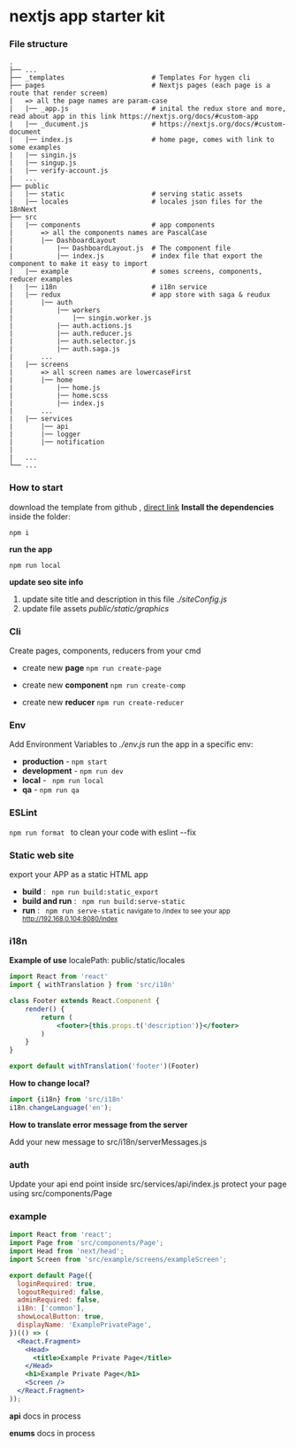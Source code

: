 # nextjs app starter kit

### File structure

```
.
├── ...
├── _templates        		  		# Templates For hygen cli
├── pages 					  		# Nextjs pages (each page is a route that render screem)
|   => all the page names are param-case
|   |── _app.js      		 		# inital the redux store and more, read about app in this link https://nextjs.org/docs/#custom-app              
|   |── _ducument.js 		 		# https://nextjs.org/docs/#custom-document
|   |── index.js      				# home page, comes with link to some examples
|   |── singin.js    		 
|   |── singup.js     	     
|   |── verify-account.js
|   ...
├── public
|   |── static						# serving static assets 
|   |── locales						# locales json files for the 18nNext 
├── src
|   |── components            	    # app components
|       => all the components names are PascalCase		
|   	|── DashboardLayout
|   		|── DashboardLayout.js  # The component file
|   		|── index.js			# index file that export the component to make it easy to import
|   |── example            	        # somes screens, components, reducer examples
|   |── i18n						# i18n service
|   |── redux						# app store with saga & reudux
|       |── auth
|			|── workers
|       		|── singin.worker.js
|       	|── auth.actions.js
|       	|── auth.reducer.js
|       	|── auth.selector.js
|       	|── auth.saga.js
|		...
|   |── screens
|       => all screen names are lowercaseFirst
|		|── home
|			|── home.js
|			|── home.scss
|			|── index.js
|		...
|   |── services
|		|── api
|		|── logger
|		|── notification
| 
|   ...
└── ...
```

### How to start
download the template from github , [direct link](https://github.com/doronnahum/nextjs-app-starterkit/archive/master.zip)
**Install the dependencies**
inside the folder:
```
npm i
```
**run the app**
```
npm run local
```
**update seo site info**

 1. update site title and description in this file *./siteConfig.js*
 2. update file assets *public/static/graphics*

### Cli
Create pages, components, reducers from your cmd

 - create new **page** 
 ```npm run create-page```
 
 - create new **component**
 ```npm run create-comp```
 
 - create new **reducer**
 ```npm run create-reducer```
 
### Env
Add Environment Variables to *./env.js*
run the app in a specific env:
- **production** - ``` npm start ```
- **development**  - ``` npm run dev ```
- **local** - ``` npm run local```
- **qa** - ``` npm run qa ```

### ESLint
```npm run format ``` to clean your code with eslint --fix

### Static web site
export your APP as a static HTML app
- **build** : ``` npm run build:static_export```
- **build and run** : ``` npm run build:serve-static```
- **run** : ``` npm run serve-static```
<small>navigate to /index to see your app http://192.168.0.104:8080/index</small>

### i18n

**Example of use**
localePath: public/static/locales

```jsx
import React from 'react'
import { withTranslation } from 'src/i18n'

class Footer extends React.Component {
	render() {
		return (
			<footer>{this.props.t('description')}</footer>
		)
	}
} 

export default withTranslation('footer')(Footer)

```

**How to change local?**

```jsx
import {i18n} from 'src/i18n'
i18n.changeLanguage('en');
```

**How to translate error message from the server**

Add your new message to src/i18n/serverMessages.js

### auth
Update your api end point inside  src/services/api/index.js
protect your page using src/components/Page
### example
```jsx
import React from 'react';
import Page from 'src/components/Page';
import Head from 'next/head';
import Screen from 'src/example/screens/exampleScreen';

export default Page({
  loginRequired: true,
  logoutRequired: false,
  adminRequired: false,
  i18n: ['common'],
  showLocalButton: true,
  displayName: 'ExamplePrivatePage',
})(() => (
  <React.Fragment>
    <Head>
      <title>Example Private Page</title>
    </Head>
    <h1>Example Private Page</h1>
    <Screen />
  </React.Fragment>
));
```

**api**
docs in process

**enums**
docs in process